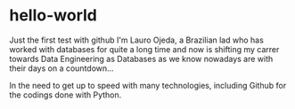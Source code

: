 # hello-world
Just the first test with github
I'm Lauro Ojeda, a Brazilian lad who has worked with databases for quite a long time and now is shifting my carrer towards Data Engineering as Databases as we know nowadays are with their days on a countdown...

In the need to get up to speed with many technologies, including Github for the codings done with Python.
